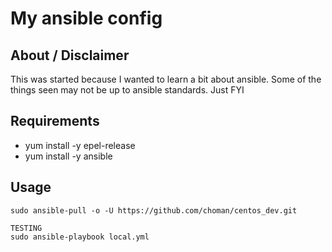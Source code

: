 # My ansible config




## About / Disclaimer

This was started because I wanted to learn a bit about ansible.  Some of the 
things seen may not be up to ansible standards.  Just FYI

## Requirements

- yum install -y epel-release
- yum install -y ansible

## Usage


```
sudo ansible-pull -o -U https://github.com/choman/centos_dev.git

TESTING
sudo ansible-playbook local.yml
```
